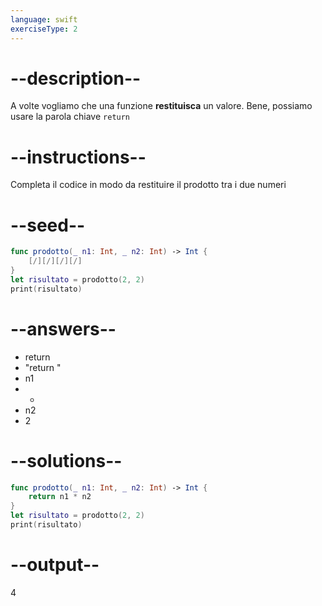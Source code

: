 ```yaml
---
language: swift
exerciseType: 2
---
```


# --description--

A volte vogliamo che una funzione __restituisca__ un valore.
Bene, possiamo usare la parola chiave `return`

# --instructions--

Completa il codice in modo da restituire il prodotto tra i due numeri

# --seed--

```swift
func prodotto(_ n1: Int, _ n2: Int) -> Int {
    [/][/][/][/]
}
let risultato = prodotto(2, 2)
print(risultato)
```

# --answers--

- return 
- "return "
- n1
-  * 
- n2
- 2

# --solutions--

```swift
func prodotto(_ n1: Int, _ n2: Int) -> Int {
    return n1 * n2
}
let risultato = prodotto(2, 2)
print(risultato)
```

# --output--

4
